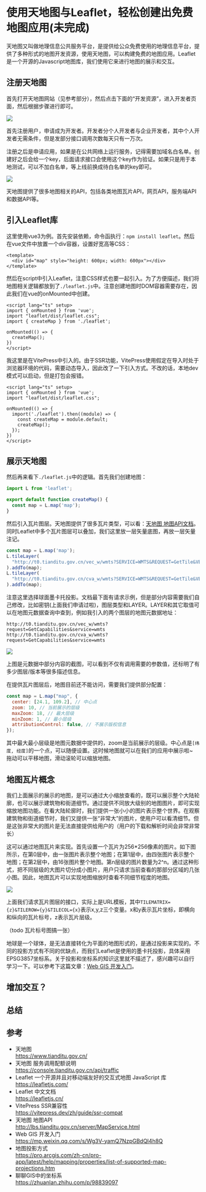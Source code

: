 # 使用天地图与Leaflet，轻松创建出免费地图应用(未完成)

天地图又叫做地理信息公共服务平台，是提供给公众免费使用的地理信息平台，提供了多种形式的地图开发资源，使用天地图，可以构建免费的地图应用。Leaflet是一个开源的Javascript地图库，我们使用它来进行地图的展示和交互。

## 注册天地图

首先打开天地图网站（见参考部分），然后点击下面的“开发资源”，进入开发者页面，然后根据步骤进行即可。

![](/2024/tianditu-1.png)

首先注册用户，申请成为开发者。开发者分个人开发者与企业开发者，其中个人开发者无需条件，但是发部分接口调用次数每天只有一万次。

注册之后是申请应用，如果是在公共网络上运行服务，记得需要加域名白名单。创建好之后会给一个key，后面请求接口会使用这个key作为验证。如果只是用于本地测试，可以不加白名单，等上线前换成待白名单的key即可。

![](/2024/tianditu-2.png)

天地图提供了很多地图相关的API，包括各类地图瓦片API，网页API，服务端API和数据API等。

## 引入Leaflet库

这里使用vue3为例。首先安装依赖，命令函执行：`npm install leaflet`。然后在vue文件中放置一个div容器，设置好宽高等CSS：

```vue
<template>
  <div id="map" style="height: 600px; width: 600px"></div>
</template>
```

然后在script中引入Leaflet，注意CSS样式也要一起引入。为了方便描述，我们将地图相关逻辑都放到了`./leaflet.js`中。注意创建地图时DOM容器需要存在，因此我们在vue的onMounted中创建。

```vue
<script lang="ts" setup>
import { onMounted } from 'vue';
import "leaflet/dist/leaflet.css";
import { createMap } from './leaflet';

onMounted(() => {
  createMap();
})
</script>
```

我这里是在VitePress中引入的。由于SSR功能，VitePress使用假定在导入时处于浏览器环境的代码，需要动态导入，因此改了一下引入方式。不改的话，本地dev模式可以启动，但是打包会报错。

```vue
<script lang="ts" setup>
import { onMounted } from 'vue';
import "leaflet/dist/leaflet.css";

onMounted(() => {
  import('./leaflet').then((module) => {
    const createMap = module.default;
    createMap();
  });
})
</script>
```

## 展示天地图
然后再来看下`./leaflet.js`中的逻辑。首先我们创建地图：

```js
import L from 'leaflet';

export default function createMap() {
  const map = L.map('map');
}
```

然后引入瓦片图层。天地图提供了很多瓦片类型，可以看：[天地图 地图API文档](http://lbs.tianditu.gov.cn/server/MapService.html)。同时Leaflet中多个瓦片图层可以叠加，我们这里放一层矢量底图，再放一层矢量注记。

```js
const map = L.map('map');
L.tileLayer(
  "http://t0.tianditu.gov.cn/vec_w/wmts?SERVICE=WMTS&REQUEST=GetTile&VERSION=1.0.0&LAYER=vec&STYLE=default&TILEMATRIXSET=w&FORMAT=tiles&TILEMATRIX={z}&TILEROW={y}&TILECOL={x}&tk=您的密钥"
).addTo(map);
L.tileLayer(
  "http://t0.tianditu.gov.cn/cva_w/wmts?SERVICE=WMTS&REQUEST=GetTile&VERSION=1.0.0&LAYER=cva&STYLE=default&TILEMATRIXSET=w&FORMAT=tiles&TILEMATRIX={z}&TILEROW={y}&TILECOL={x}&tk=您的密钥"
).addTo(map);
```

注意这里选择球面墨卡托投影。文档最下面有请求示例，但是部分内容需要我们自己修改，比如密钥(上面我们申请过啦)，图层类型和LAYER。LAYER和其它取值可以在地图元数据查询中查到，例如我引入的两个图层的地图元数据地址：

```
http://t0.tianditu.gov.cn/vec_w/wmts?request=GetCapabilities&service=wmts
http://t0.tianditu.gov.cn/cva_w/wmts?request=GetCapabilities&service=wmts
```

![](/2024/tianditu-3.png)

上图是元数据中部分内容的截图，可以看到不仅有调用需要的参数值，还标明了有多少图层/版本等很多描述信息。

在提供瓦片图层后，地图目前还不能访问，需要我们提供部分配置：

```js
const map = L.map("map", {
  center: [24.1, 109.2], // 中心点
  zoom: 10, // 当前展示的层级
  maxZoom: 18, // 最大层级
  minZoom: 1, // 最小层级
  attributionControl: false, // 不展示版权信息
});
```

其中最大最小层级是地图元数据中提供的，zoom是当前展示的层级。中心点是`[纬度, 经度]`的一个点，可以随便设置。这时候地图就可以在我们的应用中展示啦~ 拖动可以平移地图，滑动滚轮可以缩放地图。

<TiandituLeaflet type="1" />

## 地图瓦片概念

我们上面展示的展示的地图，是可以通过大小缩放查看的，既可以展示整个大陆轮廓，也可以展示建筑物和街道细节。通过提供不同放大级别的地图图片，即可实现缩放地图功能。在看大陆轮廓时，我们提供一张小小的图片表示整个世界。在观察建筑物和街道细节时，我们又提供一张“非常大”的图片，使用户可以看清细节。但是这张非常大的图片是无法直接提供给用户的（用户的下载和解析时间会非常非常长）

这可以通过地图瓦片来实现。首先设置一个瓦片为256*256像素的图片。如下图所示，在第0层中，由一张图片表示整个地图；在第1层中，由四张图片表示整个地图；在第2层中，由16张图片整个地图。第n层级的图片数量为2^n。通过这种形式，把不同层级的大图片切分成小图片，用户只请求当前查看的那部分区域的几张小图。因此，地图瓦片可以实现地图缩放时查看不同细节程度的地图。

![](/2024/tianditu-4.png)

上面我们请求瓦片图层的接口，实际上是URL模板，其中`TILEMATRIX={z}&TILEROW={y}&TILECOL={x}`表示x,y,z三个变量。x和y表示瓦片坐标，即横向和纵向的瓦片标号，z表示瓦片层级。

（todo  瓦片标号图搞一张）

地球是一个球体，是无法直接转化为平面的地图形式的，是通过投影来实现的。不同的投影方式有不同的优缺点，而我们Leaflet是使用的墨卡托投影，具体采用EPSG3857坐标系。关于投影和坐标系的知识这里就不描述了，感兴趣可以自行学习一下。可以参考下这篇文章：[Web GIS 开发入门](https://mp.weixin.qq.com/s/Wg3V-yamQ7NzpGBdQI4h8Q)。


## 增加交互？


## 总结

## 参考
- 天地图\
  https://www.tianditu.gov.cn/
- 天地图 服务调用配额说明\
  https://console.tianditu.gov.cn/api/traffic
- Leaflet 一个开源并且对移动端友好的交互式地图 JavaScript 库\
  https://leafletjs.com/
- Leaflet 中文文档\
  https://leafletjs.cn/
- VitePress SSR兼容性\
  https://vitepress.dev/zh/guide/ssr-compat
- 天地图 地图API\
  http://lbs.tianditu.gov.cn/server/MapService.html
- Web GIS 开发入门\
  https://mp.weixin.qq.com/s/Wg3V-yamQ7NzpGBdQI4h8Q
- 地图投影方式\
  https://pro.arcgis.com/zh-cn/pro-app/latest/help/mapping/properties/list-of-supported-map-projections.htm
- 聊聊GIS中的坐标系\
  https://zhuanlan.zhihu.com/p/98839097

<script setup>
import TiandituLeaflet from '../../components/tiandituLeaflet/index.vue'
</script>
